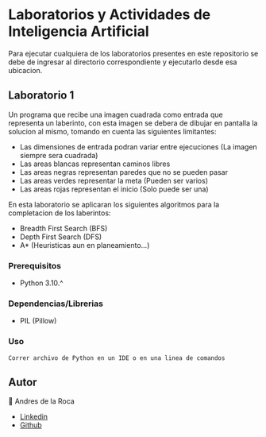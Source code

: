 # Laboratorios y Actividades de Inteligencia Artificial 
Para ejecutar cualquiera de los laboratorios presentes en este repositorio se debe de ingresar al directorio correspondiente y ejecutarlo desde esa ubicacion.  
## Laboratorio 1  
Un programa que recibe una imagen cuadrada como entrada que representa un laberinto, con esta imagen se debera de dibujar en pantalla la solucion al mismo, tomando en cuenta las siguientes limitantes:  
- Las dimensiones de entrada podran variar entre ejecuciones (La imagen siempre sera cuadrada)
- Las areas blancas representan caminos libres
- Las areas negras representan paredes que no se pueden pasar
- Las areas verdes representar la meta (Pueden ser varios)
- Las areas rojas representan el inicio (Solo puede ser una)

En esta laboratorio se aplicaran los siguientes algoritmos para la completacion de los laberintos:  
- Breadth First Search (BFS)
- Depth First Search (DFS)
- A* (Heuristicas aun en planeamiento...)

### Prerequisitos
- Python 3.10.^
### Dependencias/Librerias  
- PIL (Pillow)

### Uso
```
Correr archivo de Python en un IDE o en una linea de comandos
```
## Autor
👤 Andres de la Roca  
- <a href = "https://www.linkedin.com/in/andr%C3%A8s-de-la-roca-pineda-10a40319b/">Linkedin</a>  
- <a href="https://github.com/andresdlRoca">Github</a>  
